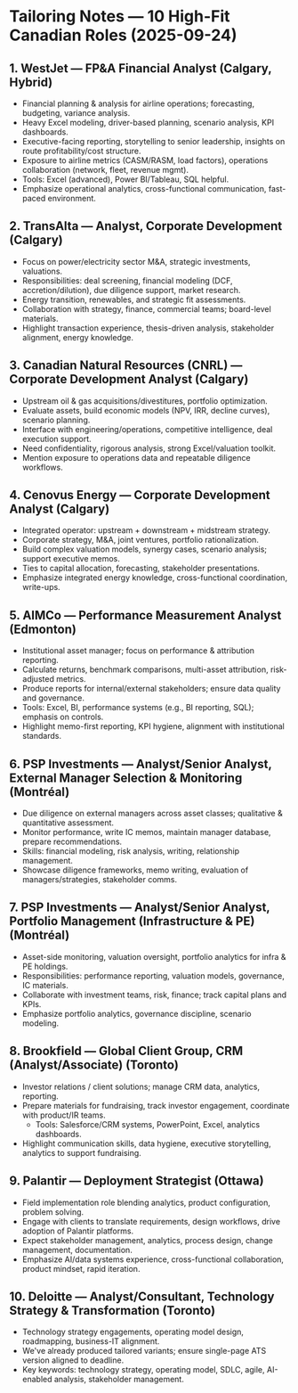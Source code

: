 # Tailoring Notes — 10 High-Fit Canadian Roles (2025-09-24)

## 1. WestJet — FP&A Financial Analyst (Calgary, Hybrid)
- Financial planning & analysis for airline operations; forecasting, budgeting, variance analysis.
- Heavy Excel modeling, driver-based planning, scenario analysis, KPI dashboards.
- Executive-facing reporting, storytelling to senior leadership, insights on route profitability/cost structure.
- Exposure to airline metrics (CASM/RASM, load factors), operations collaboration (network, fleet, revenue mgmt).
- Tools: Excel (advanced), Power BI/Tableau, SQL helpful.
- Emphasize operational analytics, cross-functional communication, fast-paced environment.

## 2. TransAlta — Analyst, Corporate Development (Calgary)
- Focus on power/electricity sector M&A, strategic investments, valuations.
- Responsibilities: deal screening, financial modeling (DCF, accretion/dilution), due diligence support, market research.
- Energy transition, renewables, and strategic fit assessments.
- Collaboration with strategy, finance, commercial teams; board-level materials.
- Highlight transaction experience, thesis-driven analysis, stakeholder alignment, energy knowledge.

## 3. Canadian Natural Resources (CNRL) — Corporate Development Analyst (Calgary)
- Upstream oil & gas acquisitions/divestitures, portfolio optimization.
- Evaluate assets, build economic models (NPV, IRR, decline curves), scenario planning.
- Interface with engineering/operations, competitive intelligence, deal execution support.
- Need confidentiality, rigorous analysis, strong Excel/valuation toolkit.
- Mention exposure to operations data and repeatable diligence workflows.

## 4. Cenovus Energy — Corporate Development Analyst (Calgary)
- Integrated operator: upstream + downstream + midstream strategy.
- Corporate strategy, M&A, joint ventures, portfolio rationalization.
- Build complex valuation models, synergy cases, scenario analysis; support executive memos.
- Ties to capital allocation, forecasting, stakeholder presentations.
- Emphasize integrated energy knowledge, cross-functional coordination, write-ups.

## 5. AIMCo — Performance Measurement Analyst (Edmonton)
- Institutional asset manager; focus on performance & attribution reporting.
- Calculate returns, benchmark comparisons, multi-asset attribution, risk-adjusted metrics.
- Produce reports for internal/external stakeholders; ensure data quality and governance.
- Tools: Excel, BI, performance systems (e.g., BI reporting, SQL); emphasis on controls.
- Highlight memo-first reporting, KPI hygiene, alignment with institutional standards.

## 6. PSP Investments — Analyst/Senior Analyst, External Manager Selection & Monitoring (Montréal)
- Due diligence on external managers across asset classes; qualitative & quantitative assessment.
- Monitor performance, write IC memos, maintain manager database, prepare recommendations.
- Skills: financial modeling, risk analysis, writing, relationship management.
- Showcase diligence frameworks, memo writing, evaluation of managers/strategies, stakeholder comms.

## 7. PSP Investments — Analyst/Senior Analyst, Portfolio Management (Infrastructure & PE) (Montréal)
- Asset-side monitoring, valuation oversight, portfolio analytics for infra & PE holdings.
- Responsibilities: performance reporting, valuation models, governance, IC materials.
- Collaborate with investment teams, risk, finance; track capital plans and KPIs.
- Emphasize portfolio analytics, governance discipline, scenario modeling.

## 8. Brookfield — Global Client Group, CRM (Analyst/Associate) (Toronto)
- Investor relations / client solutions; manage CRM data, analytics, reporting.
- Prepare materials for fundraising, track investor engagement, coordinate with product/IR teams.
  - Tools: Salesforce/CRM systems, PowerPoint, Excel, analytics dashboards.
- Highlight communication skills, data hygiene, executive storytelling, analytics to support fundraising.

## 9. Palantir — Deployment Strategist (Ottawa)
- Field implementation role blending analytics, product configuration, problem solving.
- Engage with clients to translate requirements, design workflows, drive adoption of Palantir platforms.
- Expect stakeholder management, analytics, process design, change management, documentation.
- Emphasize AI/data systems experience, cross-functional collaboration, product mindset, rapid iteration.

## 10. Deloitte — Analyst/Consultant, Technology Strategy & Transformation (Toronto)
- Technology strategy engagements, operating model design, roadmapping, business-IT alignment.
- We've already produced tailored variants; ensure single-page ATS version aligned to deadline.
- Key keywords: technology strategy, operating model, SDLC, agile, AI-enabled analysis, stakeholder management.
